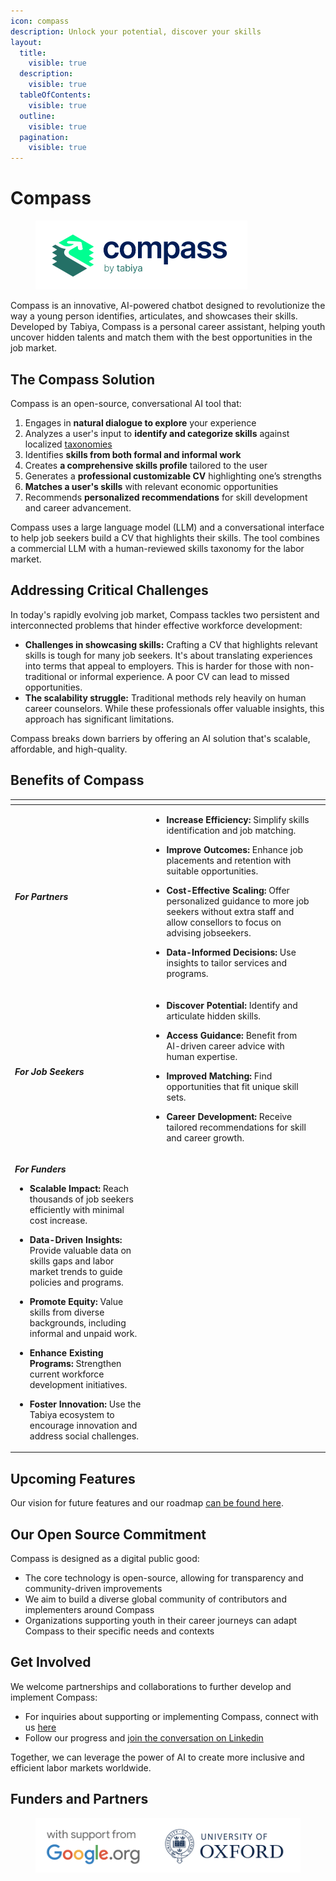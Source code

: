 ```yaml
---
icon: compass
description: Unlock your potential, discover your skills
layout:
  title:
    visible: true
  description:
    visible: true
  tableOfContents:
    visible: true
  outline:
    visible: true
  pagination:
    visible: true
---
```


# Compass

<figure><picture><source srcset="../../.gitbook/assets/compass_logo_web_light.png" media="(prefers-color-scheme: dark)"><img src="../../.gitbook/assets/compass_logo_web_dark.png" alt="Compass by Tabiya logo" width="339"></picture><figcaption></figcaption></figure>

Compass is an innovative, AI-powered chatbot designed to revolutionize the way a young person identifies, articulates, and showcases their skills. Developed by Tabiya, Compass is a personal career assistant, helping youth uncover hidden talents and match them with the best opportunities in the job market.

## The Compass Solution

Compass is an open-source, conversational AI tool that:

1. Engages in **natural dialogue to explore** your experience
2. Analyzes a user's input to **identify and categorize skills** against localized [taxonomies](../inclusive-livelihoods-taxonomy/open-taxonomy-platform.md)
3. Identifies **skills from both formal and informal work**
4. Creates **a comprehensive skills profile** tailored to the user
5. Generates a **professional customizable CV** highlighting one’s strengths
6. **Matches a user's skills** with relevant economic opportunities
7. Recommends **personalized recommendations** for skill development and career advancement.

Compass uses a large language model (LLM) and a conversational interface to help job seekers build a CV that highlights their skills. The tool combines a commercial LLM with a human-reviewed skills taxonomy for the labor market.

## Addressing Critical Challenges

In today's rapidly evolving job market, Compass tackles two persistent and interconnected problems that hinder effective workforce development:

* **Challenges in showcasing skills:** Crafting a CV that highlights relevant skills is tough for many job seekers. It's about translating experiences into terms that appeal to employers. This is harder for those with non-traditional or informal experience. A poor CV can lead to missed opportunities.
* **The scalability struggle:** Traditional methods rely heavily on human career counselors. While these professionals offer valuable insights, this approach has significant limitations.

Compass breaks down barriers by offering an AI solution that's scalable, affordable, and high-quality.

## Benefits of Compass

<table data-view="cards"><thead><tr><th></th><th></th><th></th></tr></thead><tbody><tr><td><em><strong>For Partners</strong></em></td><td><ul><li><strong>Increase Efficiency:</strong> Simplify skills identification and job matching.</li></ul><ul><li><strong>Improve Outcomes:</strong> Enhance job placements and retention with suitable opportunities.</li></ul><ul><li><strong>Cost-Effective Scaling:</strong> Offer personalized guidance to more job seekers without extra staff and allow consellors to focus on advising jobseekers.</li></ul><ul><li><strong>Data-Informed Decisions:</strong> Use insights to tailor services and programs.</li></ul></td><td></td></tr><tr><td><em><strong>For Job Seekers</strong></em></td><td><ul><li><strong>Discover Potential:</strong> Identify and articulate hidden skills.</li></ul><ul><li><strong>Access Guidance:</strong> Benefit from AI-driven career advice with human expertise.</li></ul><ul><li><strong>Improved Matching:</strong> Find opportunities that fit unique skill sets.</li></ul><ul><li><strong>Career Development:</strong> Receive tailored recommendations for skill and career growth.</li></ul></td><td></td></tr><tr><td><p><em><strong>For Funders</strong></em></p><ul><li><strong>Scalable Impact:</strong> Reach thousands of job seekers efficiently with minimal cost increase.</li></ul><ul><li><strong>Data-Driven Insights:</strong> Provide valuable data on skills gaps and labor market trends to guide policies and programs.</li></ul><ul><li><strong>Promote Equity:</strong> Value skills from diverse backgrounds, including informal and unpaid work.</li></ul><ul><li><strong>Enhance Existing Programs:</strong> Strengthen current workforce development initiatives.</li></ul><ul><li><strong>Foster Innovation:</strong> Use the Tabiya ecosystem to encourage innovation and address social challenges.</li></ul></td><td></td><td></td></tr></tbody></table>

## Upcoming Features

Our vision for future features and our roadmap [can be found here](roadmap.md).

## Our Open Source Commitment

Compass is designed as a digital public good:

* The core technology is open-source, allowing for transparency and community-driven improvements
* We aim to build a diverse global community of contributors and implementers around Compass
* Organizations supporting youth in their career journeys can adapt Compass to their specific needs and contexts

## Get Involved

We welcome partnerships and collaborations to further develop and implement Compass:

* For inquiries about supporting or implementing Compass, connect with us [here](https://go.tabiya.org/contact)
* Follow our progress and [join the conversation on Linkedin](https://www.linkedin.com/company/tabiya)

Together, we can leverage the power of AI to create more inclusive and efficient labor markets worldwide.

## Funders and Partners

<figure><img src="../../.gitbook/assets/Screenshot 2024-09-02 at 15.21.28.png" alt=""><figcaption></figcaption></figure>
